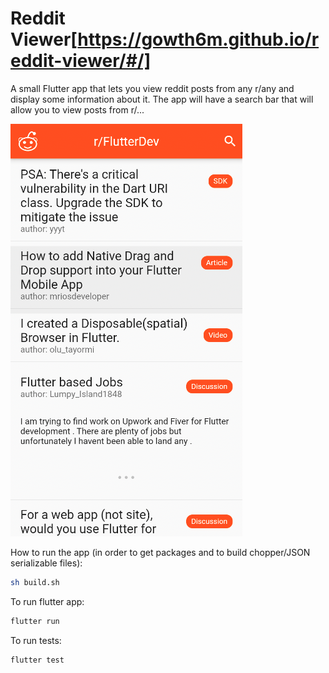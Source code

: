# Reddit Viewer[https://gowth6m.github.io/reddit-viewer/#/]

A small Flutter app that lets you view reddit posts from any r/any and display some information about it. The app will have a search bar that will allow you to view posts from r/...

![App Preview](./misc/app_preview.png)

How to run the app (in order to get packages and to build chopper/JSON serializable files):
```bash
sh build.sh
```

To run flutter app:
```bash
flutter run
```

To run tests:
```bash
flutter test
```
